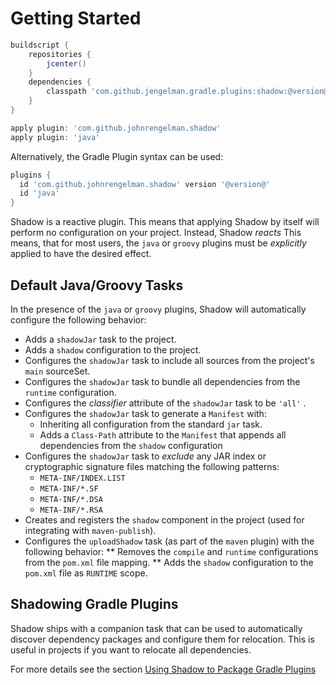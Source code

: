 # Getting Started

```groovy no-plugins
buildscript {
    repositories {
        jcenter()
    }
    dependencies {
        classpath 'com.github.jengelman.gradle.plugins:shadow:@version@'
    }
}

apply plugin: 'com.github.johnrengelman.shadow'
apply plugin: 'java'
```

Alternatively, the Gradle Plugin syntax can be used:

```groovy no-plugins
plugins {
  id 'com.github.johnrengelman.shadow' version '@version@'
  id 'java'
}
```

Shadow is a reactive plugin.
This means that applying Shadow by itself will perform no configuration on your project.
Instead, Shadow _reacts_
This means, that for most users, the `java` or `groovy` plugins must be _explicitly_ applied
to have the desired effect.

## Default Java/Groovy Tasks

In the presence of the `java` or `groovy` plugins, Shadow will automatically configure the
following behavior:

* Adds a `shadowJar` task to the project.
* Adds a `shadow` configuration to the project.
* Configures the `shadowJar` task to include all sources from the project's `main` sourceSet.
* Configures the `shadowJar` task to bundle all dependencies from the `runtime` configuration.
* Configures the _classifier_ attribute of the `shadowJar` task to be `'all'` .
* Configures the `shadowJar` task to generate a `Manifest` with:
  * Inheriting all configuration from the standard `jar` task.
  * Adds a `Class-Path` attribute to the `Manifest` that appends all dependencies from the `shadow` configuration
* Configures the `shadowJar` task to _exclude_ any JAR index or cryptographic signature files matching the following patterns:
  * `META-INF/INDEX.LIST`
  * `META-INF/*.SF`
  * `META-INF/*.DSA`
  * `META-INF/*.RSA`
* Creates and registers the `shadow` component in the project (used for integrating with `maven-publish`).
* Configures the `uploadShadow` task (as part of the `maven` plugin) with the following behavior:
** Removes the `compile` and `runtime` configurations from the `pom.xml` file mapping.
** Adds the `shadow` configuration to the `pom.xml` file as `RUNTIME` scope.

## Shadowing Gradle Plugins

Shadow ships with a companion task that can be used to automatically discover dependency packages and configure 
them for relocation. This is useful in projects if you want to relocate all dependencies.

For more details see the section [Using Shadow to Package Gradle Plugins](/plugins/)
